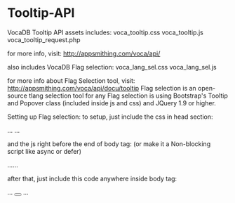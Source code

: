 # Tooltip-API
VocaDB Tooltip API assets includes:
voca_tooltip.css
voca_tooltip.js
voca_tooltip_request.php

for more info, visit: http://appsmithing.com/voca/api/

also includes VocaDB Flag selection:
voca_lang_sel.css
voca_lang_sel.js

for more info about Flag Selection tool, visit: http://appsmithing.com/voca/api/docu/tooltip
Flag selection is an open-source tlang selection tool for any 
Flag selection is using Bootstrap's Tooltip and Popover class (included inside js and css) and JQuery 1.9 or higher.

Setting up Flag selection:
to setup, just include the css in head section:
<head>
...
<link href="PATH/TO/voca_lang_sel.css" rel="stylesheet" type="text/css" />
...
</head>

and the js right before the end of body tag: (or make it a Non-blocking script like async or defer)
<body>
......
<script type="text/javascript" src="PATH/TO/jquery.min.js" language="JavaScript"></script>
<script type="text/javascript" src="PATH/TO/voca_lang_sel.js" language="JavaScript"></script>
</body>

after that, just include this code anywhere inside body tag:
<body>
...
<button class="vocadb_lang_select flag_settings">
</button>
<input type="hidden" id="tlang"/>
...
</body>

